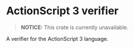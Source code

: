 # ActionScript 3 verifier

> **NOTICE:** This crate is currently unavailable.

A verifier for the ActionScript 3 language.
